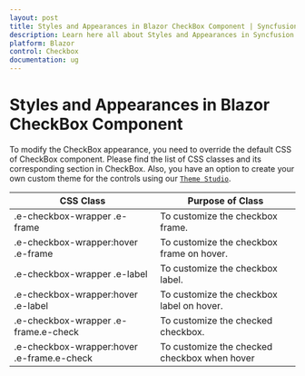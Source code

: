 ```yaml
---
layout: post
title: Styles and Appearances in Blazor CheckBox Component | Syncfusion
description: Learn here all about Styles and Appearances in Syncfusion Blazor CheckBox component and more.
platform: Blazor
control: Checkbox
documentation: ug
---
```


# Styles and Appearances in Blazor CheckBox Component

To modify the CheckBox appearance, you need to override the default CSS of CheckBox component. Please find the list of CSS classes and its corresponding section in CheckBox. Also, you have an option to create your own custom theme for the controls using our [`Theme Studio`](https://ej2.syncfusion.com/themestudio/?theme=material).

CSS Class | Purpose of Class
-----|-----
|.e-checkbox-wrapper .e-frame|To customize the checkbox frame.
|.e-checkbox-wrapper:hover .e-frame|To customize the checkbox frame on hover.
|.e-checkbox-wrapper .e-label|To customize the checkbox label.
|.e-checkbox-wrapper:hover .e-label|To customize the checkbox label on hover.
|.e-checkbox-wrapper .e-frame.e-check|To customize the checked checkbox.
|.e-checkbox-wrapper:hover .e-frame.e-check|To customize the checked checkbox when hover